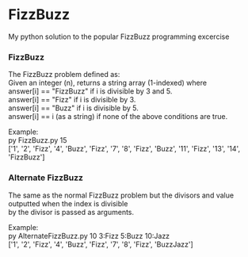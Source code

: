 # FizzBuzz
My python solution to the popular FizzBuzz programming excercise

### FizzBuzz

The FizzBuzz problem defined as:  
Given an integer (n), returns a string array (1-indexed) where  
answer[i] == "FizzBuzz" if i is divisible by 3 and 5.  
answer[i] == "Fizz" if i is divisible by 3.  
answer[i] == "Buzz" if i is divisible by 5.  
answer[i] == i (as a string) if none of the above conditions are true.  
  
Example:  
py FizzBuzz.py 15  
['1', '2', 'Fizz', '4', 'Buzz', 'Fizz', '7', '8', 'Fizz', 'Buzz', '11', 'Fizz', '13', '14', 'FizzBuzz']  
  
### Alternate FizzBuzz
  
The same as the normal FizzBuzz problem but the divisors and value outputted when the index is divisible  
by the divisor is passed as arguments.  
  
Example:  
py AlternateFizzBuzz.py 10 3:Fizz 5:Buzz 10:Jazz  
['1', '2', 'Fizz', '4', 'Buzz', 'Fizz', '7', '8', 'Fizz', 'BuzzJazz']  